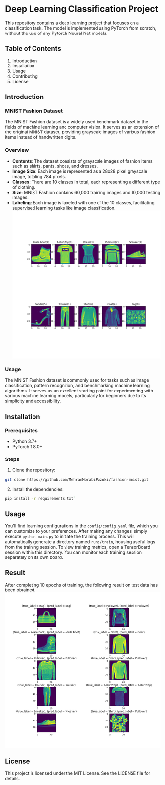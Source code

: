# Deep Learning Classification Project

This repository contains a deep learning project that focuses on a classification task. The model is implemented using PyTorch from scratch, without the use of any Pytorch Neural Net models.

## Table of Contents

1. Introduction
2. Installation
3. Usage
4. Contributing
5. License

## Introduction

### MNIST Fashion Dataset

The MNIST Fashion dataset is a widely used benchmark dataset in the fields of machine learning and computer vision. 
It serves as an extension of the original MNIST dataset, providing grayscale images of various fashion items instead of handwritten digits.

### Overview

- **Contents**: The dataset consists of grayscale images of fashion items such as shirts, pants, shoes, and dresses.
- **Image Size**: Each image is represented as a 28x28 pixel grayscale image, totaling 784 pixels.
- **Classes**: There are 10 classes in total, each representing a different type of clothing.
- **Size**: MNIST Fashion contains 60,000 training images and 10,000 testing images.
- **Labeling**: Each image is labeled with one of the 10 classes, facilitating supervised learning tasks like image classification.
![Cateogry](data/visualization/cateogry.png)

### Usage

The MNIST Fashion dataset is commonly used for tasks such as image classification, pattern recognition, and benchmarking machine learning algorithms.
It serves as an excellent starting point for experimenting with various machine learning models, particularly for beginners due to its simplicity and accessibility.

## Installation

### Prerequisites

- Python 3.7+
- PyTorch 1.8.0+

### Steps

1. Clone the repository:
```bash
git clone https://github.com/MehranMorabiPazoki/fashion-mnist.git
```
2. Install the dependencies:
```bash
pip install -r requirements.txt`
```
## Usage
You'll find learning configurations in the `config/config.yaml` file, which you can customize to your preferences. 
After making any changes, simply execute `python main.py` to initiate the training process. 
This will automatically generate a directory named `runs/train`, housing useful logs from the training session. 
To view training metrics, open a TensorBoard session within this directory.
You can monitor each training session separately on its own board.

## Result
After completing 10 epochs of training, the following result on test data has been obtained.
![test_category](data/visualization/test_category.png)
## License

This project is licensed under the MIT License. See the LICENSE file for details.


